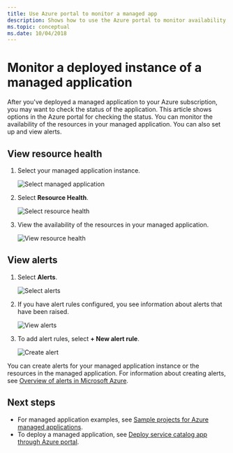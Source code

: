 ```yaml
---
title: Use Azure portal to monitor a managed app
description: Shows how to use the Azure portal to monitor availability and alerts for a managed application.
ms.topic: conceptual
ms.date: 10/04/2018
---
```


# Monitor a deployed instance of a managed application

After you've deployed a managed application to your Azure subscription, you may want to check the status of the application. This article shows options in the Azure portal for checking the status. You can monitor the availability of the resources in your managed application. You can also set up and view alerts.

## View resource health

1. Select your managed application instance.

   ![Select managed application](./media/monitor-managed-application-portal/select-managed-application.png)

1. Select **Resource Health**.

   ![Select resource health](./media/monitor-managed-application-portal/select-resource-health.png)

1. View the availability of the resources in your managed application.

   ![View resource health](./media/monitor-managed-application-portal/view-health.png)

## View alerts

1. Select **Alerts**.

   ![Select alerts](./media/monitor-managed-application-portal/select-alerts.png)

1. If you have alert rules configured, you see information about alerts that have been raised.

   ![View alerts](./media/monitor-managed-application-portal/view-alerts.png)

1. To add alert rules, select **+ New alert rule**.

   ![Create alert](./media/monitor-managed-application-portal/create-new-alert.png)

You can create alerts for your managed application instance or the resources in the managed application. For information about creating alerts, see [Overview of alerts in Microsoft Azure](../../azure-monitor/alerts/alerts-overview.md).

## Next steps

* For managed application examples, see [Sample projects for Azure managed applications](sample-projects.md).
* To deploy a managed application, see [Deploy service catalog app through Azure portal](deploy-service-catalog-quickstart.md).
